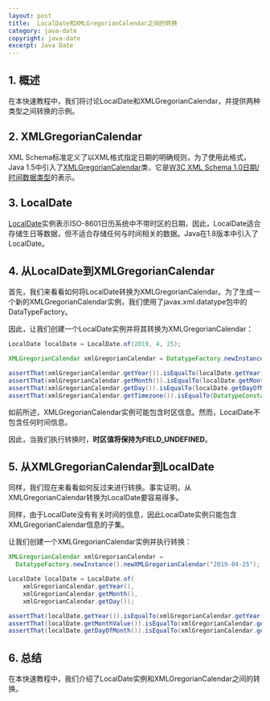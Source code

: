 ```yaml
---
layout: post
title:  LocalDate和XMLGregorianCalendar之间的转换
category: java-date
copyright: java-date
excerpt: Java Date
---
```


## 1. 概述

在本快速教程中，我们将讨论LocalDate和XMLGregorianCalendar，并提供两种类型之间转换的示例。

## 2. XMLGregorianCalendar

XML Schema标准定义了以XML格式指定日期的明确规则，为了使用此格式，Java 1.5中引入了[XMLGregorianCalendar](https://www.baeldung.com/java-gregorian-calendar)类，它是[W3C XML Schema 1.0日期/时间数据类型](https://www.w3.org/TR/xmlschema-2/#isoformats)的表示。

## 3. LocalDate

[LocalDate](https://www.baeldung.com/java-8-date-time-intro)实例表示ISO-8601日历系统中不带时区的日期，因此，LocalDate适合存储生日等数据，但不适合存储任何与时间相关的数据。Java在1.8版本中引入了LocalDate。

## 4. 从LocalDate到XMLGregorianCalendar

首先，我们来看看如何将LocalDate转换为XMLGregorianCalendar。为了生成一个新的XMLGregorianCalendar实例，我们使用了javax.xml.datatype包中的DataTypeFactory。

因此，让我们创建一个LocalDate实例并将其转换为XMLGregorianCalendar：

```java
LocalDate localDate = LocalDate.of(2019, 4, 25);

XMLGregorianCalendar xmlGregorianCalendar = DatatypeFactory.newInstance().newXMLGregorianCalendar(localDate.toString());

assertThat(xmlGregorianCalendar.getYear()).isEqualTo(localDate.getYear());
assertThat(xmlGregorianCalendar.getMonth()).isEqualTo(localDate.getMonthValue());
assertThat(xmlGregorianCalendar.getDay()).isEqualTo(localDate.getDayOfMonth());
assertThat(xmlGregorianCalendar.getTimezone()).isEqualTo(DatatypeConstants.FIELD_UNDEFINED);
```

如前所述，XMLGregorianCalendar实例可能包含时区信息。然而，LocalDate不包含任何时间信息。

因此，当我们执行转换时，**时区值将保持为FIELD_UNDEFINED**。

## 5. 从XMLGregorianCalendar到LocalDate

同样，我们现在来看看如何反过来进行转换。事实证明，从XMLGregorianCalendar转换为LocalDate要容易得多。

同样，由于LocalDate没有有关时间的信息，因此LocalDate实例只能包含XMLGregorianCalendar信息的子集。

让我们创建一个XMLGregorianCalendar实例并执行转换：

```java
XMLGregorianCalendar xmlGregorianCalendar = 
  DatatypeFactory.newInstance().newXMLGregorianCalendar("2019-04-25");

LocalDate localDate = LocalDate.of(
    xmlGregorianCalendar.getYear(), 
    xmlGregorianCalendar.getMonth(), 
    xmlGregorianCalendar.getDay());

assertThat(localDate.getYear()).isEqualTo(xmlGregorianCalendar.getYear());
assertThat(localDate.getMonthValue()).isEqualTo(xmlGregorianCalendar.getMonth());
assertThat(localDate.getDayOfMonth()).isEqualTo(xmlGregorianCalendar.getDay());
```

## 6. 总结

在本快速教程中，我们介绍了LocalDate实例和XMLGregorianCalendar之间的转换。